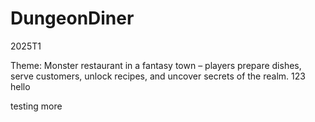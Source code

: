 # DungeonDiner
2025T1


Theme: Monster restaurant in a fantasy town – players prepare dishes, serve customers, unlock recipes, and uncover secrets of the realm.
123 hello

testing more
